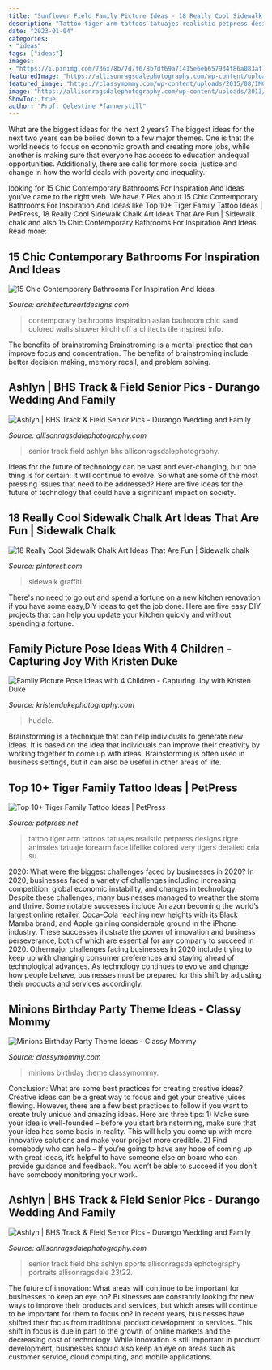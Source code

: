 ```yaml
---
title: "Sunflower Field Family Picture Ideas - 18 Really Cool Sidewalk Chalk Art Ideas That Are Fun"
description: "Tattoo tiger arm tattoos tatuajes realistic petpress designs tigre animales tatuaje forearm face lifelike colored very tigers detailed cria su"
date: "2023-01-04"
categories:
- "ideas"
tags: ["ideas"]
images:
- "https://i.pinimg.com/736x/8b/7d/f6/8b7df69a71415e6eb657934f86a083af.jpg"
featuredImage: "https://allisonragsdalephotography.com/wp-content/uploads/2013/08/allisonragsdalephotography-1178.jpg"
featured_image: "https://classymommy.com/wp-content/uploads/2015/08/IMG_0338.jpg"
image: "https://allisonragsdalephotography.com/wp-content/uploads/2013/08/allisonragsdalephotography-1152.jpg"
ShowToc: true
author: "Prof. Celestine Pfannerstill"
---
```



What are the biggest ideas for the next 2 years?
The biggest ideas for the next two years can be boiled down to a few major themes. One is that the world needs to focus on economic growth and creating more jobs, while another is making sure that everyone has access to education andequal opportunities. Additionally, there are calls for more social justice and change in how the world deals with poverty and inequality.

	

		
looking for 15 Chic Contemporary Bathrooms For Inspiration And Ideas you've came to the right web. We have 7 Pics about 15 Chic Contemporary Bathrooms For Inspiration And Ideas like Top 10+ Tiger Family Tattoo Ideas | PetPress, 18 Really Cool Sidewalk Chalk Art Ideas That Are Fun | Sidewalk chalk and also 15 Chic Contemporary Bathrooms For Inspiration And Ideas. Read more:
		
    
## 15 Chic Contemporary Bathrooms For Inspiration And Ideas

<img loading=lazy src="http://www.architectureartdesigns.com/wp-content/uploads/2015/02/15-Chic-Contemporary-Bathrooms-For-Inspiration-And-Ideas-12-630x936.jpg" onerror="this.onerror=null;this.src='https://tse3.mm.bing.net/th?id=OIP.Soe7Hv8fL0RHnB3TfByx7gHaLA&amp;pid=15.1';" alt="15 Chic Contemporary Bathrooms For Inspiration And Ideas">

_Source: architectureartdesigns.com_

>contemporary bathrooms inspiration asian bathroom chic sand colored walls shower kirchhoff architects tile inspired info. 

	

The benefits of brainstroming
Brainstroming is a mental practice that can improve focus and concentration. The benefits of brainstroming include better decision making, memory recall, and problem solving.

    
## Ashlyn | BHS Track &amp; Field Senior Pics - Durango Wedding And Family

<img loading=lazy src="https://allisonragsdalephotography.com/wp-content/uploads/2013/08/allisonragsdalephotography-1178.jpg" onerror="this.onerror=null;this.src='https://tse3.mm.bing.net/th?id=OIP.5dVxKNrWlohgPzeWQJQOQgHaE7&amp;pid=15.1';" alt="Ashlyn | BHS Track &amp; Field Senior Pics - Durango Wedding and Family">

_Source: allisonragsdalephotography.com_

>senior track field ashlyn bhs allisonragsdalephotography. 

	

Ideas for the future of technology can be vast and ever-changing, but one thing is for certain: It will continue to evolve. So what are some of the most pressing issues that need to be addressed? Here are five ideas for the future of technology that could have a significant impact on society.

    
## 18 Really Cool Sidewalk Chalk Art Ideas That Are Fun | Sidewalk Chalk

<img loading=lazy src="https://i.pinimg.com/736x/8b/7d/f6/8b7df69a71415e6eb657934f86a083af.jpg" onerror="this.onerror=null;this.src='https://tse3.mm.bing.net/th?id=OIP.-odrWNJL1tmIX10KRTZMEwHaO0&amp;pid=15.1';" alt="18 Really Cool Sidewalk Chalk Art Ideas That Are Fun | Sidewalk chalk">

_Source: pinterest.com_

>sidewalk graffiti. 

	

There's no need to go out and spend a fortune on a new kitchen renovation if you have some easy,DIY ideas to get the job done. Here are five easy DIY projects that can help you update your kitchen quickly and without spending a fortune.

    
## Family Picture Pose Ideas With 4 Children - Capturing Joy With Kristen Duke

<img loading=lazy src="https://www.kristendukephotography.com/wp-content/uploads/2015/09/HUDDLE.jpg" onerror="this.onerror=null;this.src='https://tse3.mm.bing.net/th?id=OIP.OTkFTgDGbwF-ruDoKqS6nQHaLG&amp;pid=15.1';" alt="Family Picture Pose Ideas with 4 Children - Capturing Joy with Kristen Duke">

_Source: kristendukephotography.com_

>huddle. 

	

Brainstorming is a technique that can help individuals to generate new ideas. It is based on the idea that individuals can improve their creativity by working together to come up with ideas. Brainstorming is often used in business settings, but it can also be useful in other areas of life.

    
## Top 10+ Tiger Family Tattoo Ideas | PetPress

<img loading=lazy src="https://cdn.petpress.net/wp-content/uploads/2020/05/11235125/tiger-family-tattoo.jpg" onerror="this.onerror=null;this.src='https://tse3.mm.bing.net/th?id=OIP.dnQTH4fM9ktz7B_BJBeefAHaHa&amp;pid=15.1';" alt="Top 10+ Tiger Family Tattoo Ideas | PetPress">

_Source: petpress.net_

>tattoo tiger arm tattoos tatuajes realistic petpress designs tigre animales tatuaje forearm face lifelike colored very tigers detailed cria su. 

	

2020: What were the biggest challenges faced by businesses in 2020?
In 2020, businesses faced a variety of challenges including increasing competition, global economic instability, and changes in technology. Despite these challenges, many businesses managed to weather the storm and thrive. Some notable successes include Amazon becoming the world’s largest online retailer, Coca-Cola reaching new heights with its Black Mamba brand, and Apple gaining considerable ground in the iPhone industry.
These successes illustrate the power of innovation and business perseverance, both of which are essential for any company to succeed in 2020. Othermajor challenges facing businesses in 2020 include trying to keep up with changing consumer preferences and staying ahead of technological advances. As technology continues to evolve and change how people behave, businesses must be prepared for this shift by adjusting their products and services accordingly.

    
## Minions Birthday Party Theme Ideas - Classy Mommy

<img loading=lazy src="https://classymommy.com/wp-content/uploads/2015/08/IMG_0338.jpg" onerror="this.onerror=null;this.src='https://tse3.mm.bing.net/th?id=OIP.h1rVCe32MWrHIlG6QhjfZgHaFj&amp;pid=15.1';" alt="Minions Birthday Party Theme Ideas - Classy Mommy">

_Source: classymommy.com_

>minions birthday theme classymommy. 

	

Conclusion: What are some best practices for creating creative ideas?
Creative ideas can be a great way to focus and get your creative juices flowing. However, there are a few best practices to follow if you want to create truly unique and amazing ideas. Here are three tips: 1) Make sure your idea is well-founded – before you start brainstorming, make sure that your idea has some basis in reality. This will help you come up with more innovative solutions and make your project more credible. 2) Find somebody who can help – If you’re going to have any hope of coming up with great ideas, it’s helpful to have someone else on board who can provide guidance and feedback. You won’t be able to succeed if you don’t have somebody monitoring your work.

    
## Ashlyn | BHS Track &amp; Field Senior Pics - Durango Wedding And Family

<img loading=lazy src="https://allisonragsdalephotography.com/wp-content/uploads/2013/08/allisonragsdalephotography-1152.jpg" onerror="this.onerror=null;this.src='https://tse2.mm.bing.net/th?id=OIP.FMMkVk8bu0PSZCytKMCb9gHaLI&amp;pid=15.1';" alt="Ashlyn | BHS Track &amp; Field Senior Pics - Durango Wedding and Family">

_Source: allisonragsdalephotography.com_

>senior track field bhs ashlyn sports allisonragsdalephotography portraits allisonragsdale 23t22. 

	

The future of innovation: What areas will continue to be important for businesses to keep an eye on?
Businesses are constantly looking for new ways to improve their products and services, but which areas will continue to be important for them to focus on? In recent years, businesses have shifted their focus from traditional product development to services. This shift in focus is due in part to the growth of online markets and the decreasing cost of technology. While innovation is still important in product development, businesses should also keep an eye on areas such as customer service, cloud computing, and mobile applications.

